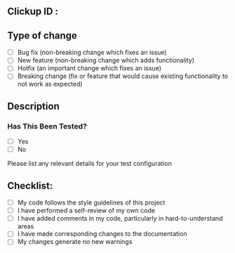 ## Clickup ID : 

## Type of change

- [ ] Bug fix (non-breaking change which fixes an issue)
- [ ] New feature (non-breaking change which adds functionality)
- [ ] Hotfix (an important change which fixes an issue)
- [ ] Breaking change (fix or feature that would cause existing functionality to not work as expected)

## Description


### Has This Been Tested?

- [ ] Yes 
- [ ] No

Please list any relevant details for your test configuration

## Checklist:

- [ ] My code follows the style guidelines of this project
- [ ] I have performed a self-review of my own code
- [ ] I have added comments in my code, particularly in hard-to-understand areas
- [ ] I have made corresponding changes to the documentation
- [ ] My changes generate no new warnings
